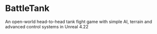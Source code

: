 # BattleTank
An open-world head-to-head tank fight game with simple AI, terrain and advanced control systems in Unreal 4.22
